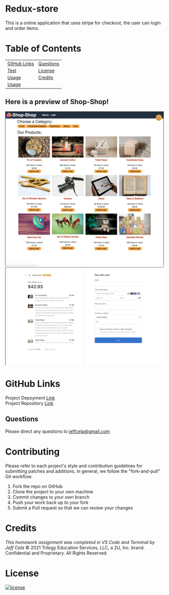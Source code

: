 # Redux-store

This is a online application that uses stripe for checkout, the user can login and order items.

# Table of Contents

|                               |                         |
| ----------------------------- | ----------------------- |
| [GitHub Links](#github-links) | [Questions](#questions) |
| [Test](#test)  | [License](#license)     |
| [Usage](#usage)                 | [Credits](#credits)     |
| [Usage](#usage)               |                         |


## Here is a preview of Shop-Shop!

![](client/public/images/redux_1.png)
![](client/public/images/redux_2.png)


# GitHub Links

Project Depoyment [Link](https://gtredux.herokuapp.com/)<br>
Project Repository [Link](https://github.com/jeffcela/22-State-Redux-Store)

## Questions

Please direct any questions to jeffcela@gmail.com

# Contributing

Please refer to each project's style and contribution guidelines for submitting patches and additions. In general, we follow the "fork-and-pull" Git workflow.

1. Fork the repo on GitHub
2. Clone the project to your own machine
3. Commit changes to your own branch
4. Push your work back up to your fork
5. Submit a Pull request so that we can review your changes

# Credits

_This homework assignment was completed in VS Code and Terminal by Jeff Cela_
© 2021 Trilogy Education Services, LLC, a 2U, Inc. brand. Confidential and Proprietary. All Rights Reserved.

# License

[![license](https://img.shields.io/badge/license-MIT-blue)](https://shields.io)
